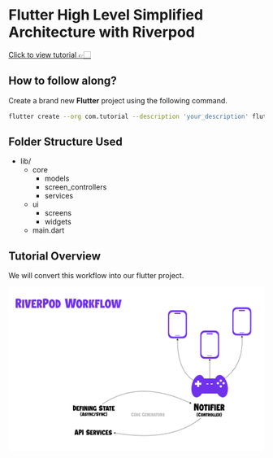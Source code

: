 # Flutter High Level Simplified Architecture with Riverpod

[Click to view tutorial 👉🏻](https://www.youtube.com/watch?v=GX0dLN4vxtk)

## How to follow along?

Create a brand new **Flutter** project using the following command.

```bash
flutter create --org com.tutorial --description 'your_description' flutter_tutorial -i swift -a kotlin
```

## Folder Structure Used

- lib/
  - core
    - models
    - screen_controllers
    - services
  - ui
    - screens
    - widgets
  - main.dart

## Tutorial Overview

We will convert this workflow into our flutter project.

![Riverpod Workflow](./images/riverpod-workflow.png)
